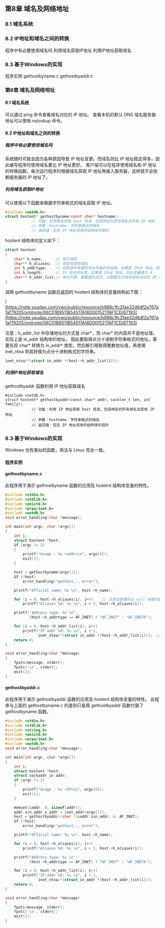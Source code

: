 ## 第8章 域名及网络地址

### 8.1 域名系统

### 8.2 IP地址和域名之间的转换

程序中有必要使用域名吗
利用域名获取IP地址
利用IP地址获取域名

### 8.3 基于Windows的实现

程序实例
gethostbyname.c
gethostbyaddr.c



### 第8章 域名及网络地址

#### 8.1 域名系统

可以通过 ping 命令查看域名对应的 IP 地址。
查看本机的默认 DNS 域名服务器地址可以使用 nslookup 命令。



#### 8.2 IP地址和域名之间的转换

##### 程序中有必要使用域名吗

系统随时可能会因为各种原因导致 IP 地址变更。而域名则比 IP 地址稳定得多，因此编写程序时使用域名要比 IP 地址更好。
客户端可以在程序使用域名和 IP 地址的转换函数，每次运行程序时根据域名获取 IP 地址再接入服务器，这样就不会依赖服务器的 IP 地址了。



##### 利用域名获取IP地址

可以使用以下函数来根据字符串格式的域名获取 IP 地址。

```c
#include <netdb.h>
struct hostent* gethostbyname(const char* hostname);
            // 功能：利用域名获取 host 信息，包括绑定的其他域名及所有 IP 地址
            // 参数：hostname：字符串格式的域名
            // 返回值：包含 IP 地址信息的结构体的指针
```



hostent 结构体的定义如下：
```c
struct hostent
{
    char* h_name;      // 官方域名
    char** h_aliases;  // 绑定的其他域名
    int h_addrtype;    // 结构体中存储的地址所属的地址族，如果是 IPv4 地址，则此变量为 AF_INET
    int h_length;      // IP 地址的长度，如果是 IPv4 地址，则此变量值为 4
    char** h_addr_list;// 地址列表，最重要的成员。以整数形式保存域名对应的 IP 地址（可能有多个）
}
```

调用 gethostbyname 函数后返回的 hostent 结构体的变量结构如下图：

![https://note.youdao.com/yws/public/resource/b988c1fc2fae32d6df2a767a1af79205/xmlnote/06C01B9511B54517A16D0015217AF1CD/67193](https://note.youdao.com/yws/public/resource/b988c1fc2fae32d6df2a767a1af79205/xmlnote/06C01B9511B54517A16D0015217AF1CD/67193)

注意：h_addr_list 中存储地址的方式是 char*，而 char* 的内容并不是地址值，实际上是 in_addr 结构体的地址。
因此要取得点分十进制字符串格式的地址，需要先将 char* 转换为 in_addr* 类型，然后解引用取得整数地址值，再使用 inet_ntoa 将其转换为点分十进制格式的字符串。

```c
inet_ntoa(*(struct in_addr *)host->h_addr_list[i]));
```



##### 利用IP地址获取域名

gethostbyaddr 函数利用 IP 地址获取域名

```
#include <netdb.h>
struct hostent* gethostbyaddr(const char* addr, socklen_t len, int family);
            // 功能：利用 IP 地址获取 host 信息，包括绑定的所有域名及其他 IP 地址
            // 参数：hostname：字符串格式的域名
            // 返回值：包含 IP 地址信息的结构体的指针
```



### 8.3 基于Windows的实现

Windows 也有类似的函数，用法与 Linux 完全一致。



#### 程序实例

#### gethostbyname.c

此程序用于演示 gethostbyname 函数的应用及 hostent 结构体变量的特性。

```c
#include <stdio.h>
#include <stdlib.h>
#include <unistd.h>
#include <arpa/inet.h>
#include <netdb.h>
void error_handling(char *message);

int main(int argc, char *argv[])
{
    int i;
    struct hostent *host;
    if (argc != 2)
    {
        printf("Usage : %s <addr>\n", argv[0]);
        exit(1);
    }

    host = gethostbyname(argv[1]);
    if (!host)
        error_handling("gethost... error");

    printf("Official name: %s \n", host->h_name);

    for (i = 0; host->h_aliases[i]; i++)    // 注意这里遍历以 null 结尾的数组的方式
        printf("Aliases %d: %s \n", i + 1, host->h_aliases[i]);

    printf("Address type: %s \n",
           (host->h_addrtype == AF_INET) ? "AF_INET" : "AF_INET6");

    for (i = 0; host->h_addr_list[i]; i++)
        printf("IP addr %d: %s \n", i + 1,
               inet_ntoa(*(struct in_addr *)host->h_addr_list[i]));  // 注意这里需要调用 inet_ntoa 函数
    return 0;
}

void error_handling(char *message)
{
    fputs(message, stderr);
    fputc('\n', stderr);
    exit(1);
}
```



#### gethostbyaddr.c

此程序用于演示 gethostbyaddr 函数的应用及 hostent 结构体变量的特性。
此程序与上面的 gethostbyname.c 的差别只是用 gethostbyaddr 函数代替了 gethostbyname 函数。

```c
#include <stdio.h>
#include <stdlib.h>
#include <string.h>
#include <unistd.h>
#include <arpa/inet.h>
#include <netdb.h>
void error_handling(char *message);

int main(int argc, char *argv[])
{
    int i;
    struct hostent *host;
    struct sockaddr_in addr;
    if (argc != 2)
    {
        printf("Usage : %s <IP>\n", argv[0]);
        exit(1);
    }

    memset(&addr, 0, sizeof(addr));
    addr.sin_addr.s_addr = inet_addr(argv[1]);
    host = gethostbyaddr((char *)&addr.sin_addr, 4, AF_INET);
    if (!host)
        error_handling("gethost... error");

    printf("Official name: %s \n", host->h_name);

    for (i = 0; host->h_aliases[i]; i++)
        printf("Aliases %d: %s \n", i + 1, host->h_aliases[i]);

    printf("Address type: %s \n",
           (host->h_addrtype == AF_INET) ? "AF_INET" : "AF_INET6");

    for (i = 0; host->h_addr_list[i]; i++)
        printf("IP addr %d: %s \n", i + 1,
               inet_ntoa(*(struct in_addr *)host->h_addr_list[i]));
    return 0;
}

void error_handling(char *message)
{
    fputs(message, stderr);
    fputc('\n', stderr);
    exit(1);
}
```

